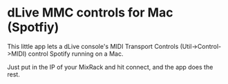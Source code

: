 # dLive MMC controls for Mac (Spotfiy)

This little app lets a dLive console's MIDI Transport Controls (Util->Control->MIDI) control Spotify running on a Mac.

Just put in the IP of your MixRack and hit connect, and the app does the rest.
